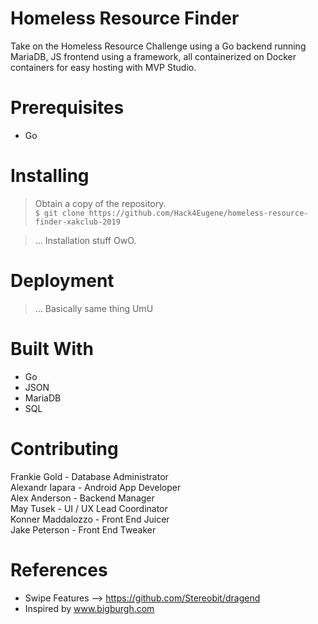 # Homeless Resource Finder
Take on the Homeless Resource Challenge using a Go backend running MariaDB, JS frontend using a framework, all containerized on Docker containers for easy hosting with MVP Studio.

# Prerequisites
- Go

# Installing
> Obtain a copy of the repository.  
`$ git clone https://github.com/Hack4Eugene/homeless-resource-finder-xakclub-2019`

> ... Installation stuff OwO.

# Deployment
> ... Basically same thing UmU

# Built With
- Go  
- JSON  
- MariaDB  
- SQL  

# Contributing
Frankie Gold - Database Administrator  
Alexandr Iapara - Android App Developer  
Alex Anderson - Backend Manager  
May Tusek - UI / UX Lead Coordinator  
Konner Maddalozzo - Front End Juicer  
Jake Peterson - Front End Tweaker  

# References
- Swipe Features --> https://github.com/Stereobit/dragend  
- Inspired by www.bigburgh.com  
